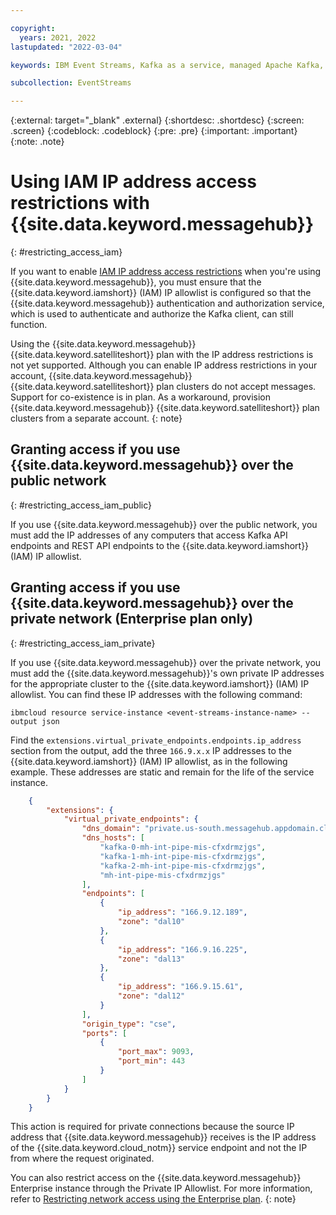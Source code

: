 ```yaml
---

copyright:
  years: 2021, 2022
lastupdated: "2022-03-04"

keywords: IBM Event Streams, Kafka as a service, managed Apache Kafka, service endpoints, VSIs, VPC, CSE, disruptive

subcollection: EventStreams

---
```


{:external: target="_blank" .external}
{:shortdesc: .shortdesc}
{:screen: .screen}
{:codeblock: .codeblock}
{:pre: .pre}
{:important: .important}
{:note: .note}

# Using IAM IP address access restrictions with {{site.data.keyword.messagehub}}
{: #restricting_access_iam}

If you want to enable [IAM IP address access restrictions](/docs/account?topic=account-ips) when you're using {{site.data.keyword.messagehub}}, you must ensure that the {{site.data.keyword.iamshort}} (IAM) IP allowlist is configured so that the {{site.data.keyword.messagehub}} authentication and authorization service, which is used to authenticate and authorize the Kafka client, can still function.

Using the {{site.data.keyword.messagehub}} {{site.data.keyword.satelliteshort}} plan with the IP address restrictions is not yet supported. Although you can enable IP address restrictions in your account, {{site.data.keyword.messagehub}} {{site.data.keyword.satelliteshort}} plan clusters do not accept messages. Support for co-existence is in plan. As a workaround, provision {{site.data.keyword.messagehub}} {{site.data.keyword.satelliteshort}} plan clusters from a separate account.
{: note}

## Granting access if you use {{site.data.keyword.messagehub}} over the public network
{: #restricting_access_iam_public}

If you use {{site.data.keyword.messagehub}} over the public network, you must add the IP addresses of any computers that access Kafka API endpoints and REST API endpoints to the {{site.data.keyword.iamshort}} (IAM) IP allowlist.

## Granting access if you use {{site.data.keyword.messagehub}} over the private network (Enterprise plan only)
{: #restricting_access_iam_private}

If you use {{site.data.keyword.messagehub}} over the private network, you must add the {{site.data.keyword.messagehub}}'s own private IP addresses for the appropriate cluster to the {{site.data.keyword.iamshort}} (IAM) IP allowlist. You can find these IP addresses with the following command: 

```text
ibmcloud resource service-instance <event-streams-instance-name> --output json
```

Find the `extensions.virtual_private_endpoints.endpoints.ip_address` section from the output, add the three `166.9.x.x` IP addresses to the {{site.data.keyword.iamshort}} (IAM) IP allowlist, as in the following example. These addresses are static and remain for the life of the service instance.

```json
    {
        "extensions": {
            "virtual_private_endpoints": {
                "dns_domain": "private.us-south.messagehub.appdomain.cloud",
                "dns_hosts": [
                    "kafka-0-mh-int-pipe-mis-cfxdrmzjgs",
                    "kafka-1-mh-int-pipe-mis-cfxdrmzjgs",
                    "kafka-2-mh-int-pipe-mis-cfxdrmzjgs",
                    "mh-int-pipe-mis-cfxdrmzjgs"
                ],
                "endpoints": [
                    {
                        "ip_address": "166.9.12.189",
                        "zone": "dal10"
                    },
                    {
                        "ip_address": "166.9.16.225",
                        "zone": "dal13"
                    },
                    {
                        "ip_address": "166.9.15.61",
                        "zone": "dal12"
                    }
                ],
                "origin_type": "cse",
                "ports": [
                    {
                        "port_max": 9093,
                        "port_min": 443
                    }
                ]
            }
        }
    }
```

This action is required for private connections because the source IP address that {{site.data.keyword.messagehub}} receives is the IP address of the {{site.data.keyword.cloud_notm}} service endpoint and not the IP from where the request originated.

You can also restrict access on the {{site.data.keyword.messagehub}} Enterprise instance through the Private IP Allowlist. For more information, refer to [Restricting network access using the Enterprise plan](/docs/EventStreams?topic=EventStreams-restrict_access).
{: note}

